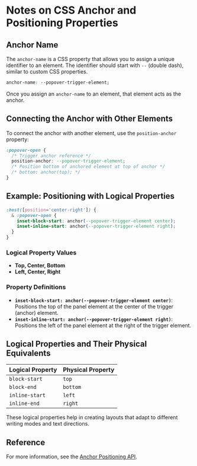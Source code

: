 # Notes on CSS Anchor and Positioning Properties

## Anchor Name

The `anchor-name` is a CSS property that allows you to assign a unique identifier to an element. The identifier should start with `--` (double dash), similar to custom CSS properties.

```css
anchor-name: --popover-trigger-element;
```

Once you assign an `anchor-name` to an element, that element acts as the anchor.

## Connecting the Anchor with Other Elements

To connect the anchor with another element, use the `position-anchor` property:

```css
:popover-open {
  /* Trigger anchor reference */
  position-anchor: --popover-trigger-element;
  /* Position bottom of anchored element at top of anchor */
  /* bottom: anchor(top); */
}
```

## Example: Positioning with Logical Properties

```css
:host([position='center-right']) {
  & :popover-open {
    inset-block-start: anchor(--popover-trigger-element center);
    inset-inline-start: anchor(--popover-trigger-element right);
  }
}
```

### Logical Property Values

- **Top, Center, Bottom**
- **Left, Center, Right**

### Property Definitions

- **`inset-block-start: anchor(--popover-trigger-element center)`**: Positions the top of the panel element at the center of the trigger (anchor) element.
- **`inset-inline-start: anchor(--popover-trigger-element right)`**: Positions the left of the panel element at the right of the trigger element.

## Logical Properties and Their Physical Equivalents

| Logical Property   | Physical Property |
|--------------------|--------------------|
| `block-start`      | `top`              |
| `block-end`        | `bottom`           |
| `inline-start`     | `left`             |
| `inline-end`       | `right`            |

These logical properties help in creating layouts that adapt to different writing modes and text directions.

## Reference

For more information, see the [Anchor Positioning API](https://developer.chrome.com/blog/anchor-positioning-api).
